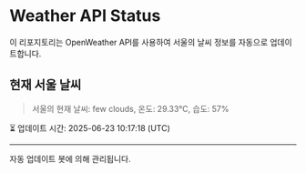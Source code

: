 
# Weather API Status

이 리포지토리는 OpenWeather API를 사용하여 서울의 날씨 정보를 자동으로 업데이트합니다.

## 현재 서울 날씨
> 서울의 현재 날씨: few clouds, 온도: 29.33°C, 습도: 57%

⏳ 업데이트 시간: 2025-06-23 10:17:18 (UTC)

---
자동 업데이트 봇에 의해 관리됩니다.
